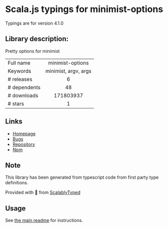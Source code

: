 
# Scala.js typings for minimist-options

Typings are for version 4.1.0

## Library description:
Pretty options for minimist

|                    |                 |
| ------------------ | :-------------: |
| Full name          | minimist-options |
| Keywords           | minimist, argv, args |
| # releases         | 6 |
| # dependents       | 48 |
| # downloads        | 171803937 |
| # stars            | 1 |

## Links
- [Homepage](https://github.com/vadimdemedes/minimist-options#readme)
- [Bugs](https://github.com/vadimdemedes/minimist-options/issues)
- [Repository](https://github.com/vadimdemedes/minimist-options)
- [Npm](https://www.npmjs.com/package/minimist-options)
    


## Note
This library has been generated from typescript code from first party type definitions.

Provided with :purple_heart: from [ScalablyTyped](https://github.com/oyvindberg/ScalablyTyped)

## Usage
See [the main readme](../../readme.md) for instructions.


